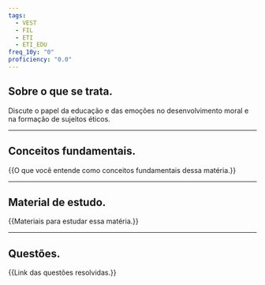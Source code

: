 ```yaml
---
tags:
  - VEST
  - FIL
  - ETI
  - ETI_EDU
freq_10y: "0"
proficiency: "0.0"
---
```

## Sobre o que se trata.

Discute o papel da educação e das emoções no desenvolvimento moral e na formação de sujeitos éticos.

--- 
## Conceitos fundamentais.

{{O que você entende como conceitos fundamentais dessa matéria.}}

---
## Material de estudo.

{{Materiais para estudar essa matéria.}}

--- 
## Questões.

{{Link das questões resolvidas.}}